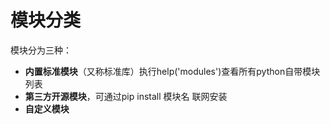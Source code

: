 # 模块分类

模块分为三种：

* **内置标准模块**（又称标准库）执行help('modules')查看所有python自带模块列表
* **第三方开源模块**，可通过pip install 模块名 联网安装
* **自定义模块**
